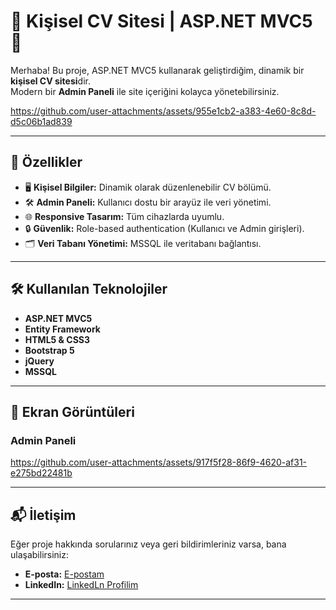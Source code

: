 # 🌟 Kişisel CV Sitesi | ASP.NET MVC5 🌟

Merhaba! Bu proje, ASP.NET MVC5 kullanarak geliştirdiğim, dinamik bir **kişisel CV sitesi**dir.  
Modern bir **Admin Paneli** ile site içeriğini kolayca yönetebilirsiniz.

https://github.com/user-attachments/assets/955e1cb2-a383-4e60-8c8d-d5c06b1ad839

---

## 🚀 **Özellikler**
- 🖥️ **Kişisel Bilgiler:** Dinamik olarak düzenlenebilir CV bölümü.
- 🛠️ **Admin Paneli:** Kullanıcı dostu bir arayüz ile veri yönetimi.
- 🌐 **Responsive Tasarım:** Tüm cihazlarda uyumlu.
- 🔒 **Güvenlik:** Role-based authentication (Kullanıcı ve Admin girişleri).
- 🗂️ **Veri Tabanı Yönetimi:** MSSQL ile veritabanı bağlantısı.

---

## 🛠️ **Kullanılan Teknolojiler**
- **ASP.NET MVC5**  
- **Entity Framework**  
- **HTML5 & CSS3**  
- **Bootstrap 5**  
- **jQuery**  
- **MSSQL**  

---

## 📸 **Ekran Görüntüleri**
### Admin Paneli  
https://github.com/user-attachments/assets/917f5f28-86f9-4620-af31-e275bd22481b

---

## 📬 **İletişim**
Eğer proje hakkında sorularınız veya geri bildirimleriniz varsa, bana ulaşabilirsiniz:  
- **E-posta:** [E-postam](emirali19078@gmail.com)  
- **LinkedIn:** [LinkedLn Profilim](https://www.linkedin.com/in/emir-ali-girgin-a190b1201/) 

---

